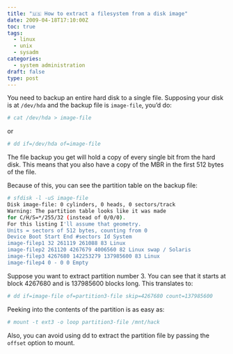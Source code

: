 ```yaml
---
title: "🇺🇸 How to extract a filesystem from a disk image"
date: 2009-04-18T17:10:00Z
toc: true
tags:
  - linux
  - unix
  - sysadm
categories:
  - system administration
draft: false
type: post
---
```


You need to backup an entire hard disk to a single file. Supposing your disk is
at `/dev/hda` and the backup file is `image-file`, you’d do:

```bash
# cat /dev/hda > image-file
```

or

```bash
# dd if=/dev/hda of=image-file
```

The file backup you get will hold a copy of every single bit from the hard disk.
This means that you also have a copy of the MBR in the first 512 bytes of the
file.

Because of this, you can see the partition table on the backup file:

```bash
# sfdisk -l -uS image-file
Disk image-file: 0 cylinders, 0 heads, 0 sectors/track
Warning: The partition table looks like it was made
for C/H/S=*/255/32 (instead of 0/0/0).
For this listing I'll assume that geometry.
Units = sectors of 512 bytes, counting from 0
Device Boot Start End #sectors Id System
image-filep1 32 261119 261088 83 Linux
image-filep2 261120 4267679 4006560 82 Linux swap / Solaris
image-filep3 4267680 142253279 137985600 83 Linux
image-filep4 0 - 0 0 Empty
```

Suppose you want to extract partition number 3. You can see that it starts at
block 4267680 and is 137985600 blocks long. This translates to:

```bash
# dd if=image-file of=partition3-file skip=4267680 count=137985600
```

Peeking into the contents of the partition is as easy as:

```bash
# mount -t ext3 -o loop partition3-file /mnt/hack
```

Also, you can avoid using dd to extract the partition file by passing the
`offset` option to mount.
